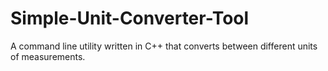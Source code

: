 # Simple-Unit-Converter-Tool
A command line utility written in C++ that converts between different units of measurements.
